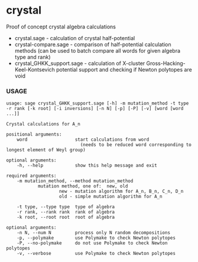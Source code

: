 # crystal
Proof of concept crystal algebra calculations

- crystal.sage - calculation of crystal half-potential 
- crystal-compare.sage - comparison of half-potential calculation methods (can be used to batch compare 
all words for given algebra type and rank)
- crystal_GHKK_support.sage - calculation of X-cluster Gross-Hacking-Keel-Kontsevich potential support and checking if Newton polytopes are void

### USAGE
    usage: sage crystal_GHKK_support.sage [-h] -m mutation_method -t type -r rank [-k root] [-i inversions] [-n N] [-p] [-P] [-v] [word [word ...]]

    Crystal calculations for A_n

    positional arguments:
        word                  start calculations from word 
                                (needs to be reduced word corresponding to longest element of Weyl group)

    optional arguments:
        -h, --help            show this help message and exit

    required arguments:
        -m mutation_method, --method mutation_method
                mutation method, one of:  new, old
                        new - mutation algorithm for A_n, B_n, C_n, D_n
                        old - simple mutation algorithm for A_n

        -t type, --type type  type of algebra
        -r rank, --rank rank  rank of algebra
        -k root, --root root  root of algebra

    optional arguments:
        -n N, --num N         process only N random decompositions
        -p, --polymake        use Polymake to check Newton polytopes
        -P, --no-polymake     do not use Polymake to check Newton polytopes
        -v, --verbose         use Polymake to check Newton polytopes


